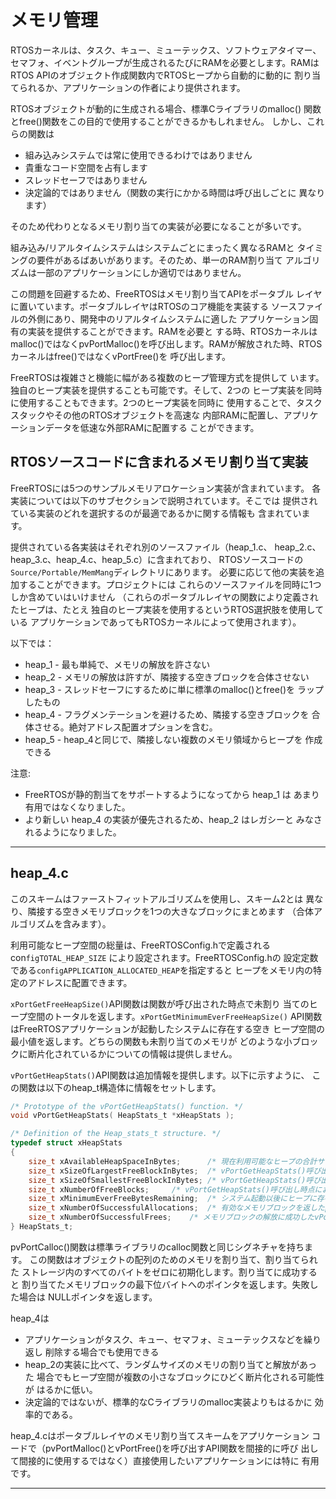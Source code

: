 # メモリ管理

RTOSカーネルは、タスク、キュー、ミューテックス、ソフトウェアタイマー、
セマフォ、イベントグループが生成されるたびにRAMを必要とします。RAMは
RTOS APIのオブジェクト作成関数内でRTOSヒープから自動的に動的に
割り当てられるか、アプリケーションの作者により提供されます。

RTOSオブジェクトが動的に生成される場合、標準Cライブラリのmalloc()
関数とfree()関数をこの目的で使用することができるかもしれません。
しかし、これらの関数は

- 組み込みシステムでは常に使用できるわけではありません
- 貴重なコード空間を占有します
- スレッドセーフではありません
- 決定論的ではありません（関数の実行にかかる時間は呼び出しごとに
  異なります）

そのため代わりとなるメモリ割り当ての実装が必要になることが多いです。

組み込み/リアルタイムシステムはシステムごとにまったく異なるRAMと
タイミングの要件があるばあいがあります。そのため、単一のRAM割り当て
アルゴリズムは一部のアプリケーションにしか適切ではありません。

この問題を回避するため、FreeRTOSはメモリ割り当てAPIをポータブル
レイヤに置いています。ポータブルレイヤはRTOSのコア機能を実装する
ソースファイルの外側にあり、開発中のリアルタイムシステムに適した
アプリケーション固有の実装を提供することができます。RAMを必要と
する時、RTOSカーネルはmalloc()ではなくpvPortMalloc()を呼び出します。RAMが解放された時、RTOSカーネルはfree()ではなくvPortFree()を
呼び出します。

FreeRTOSは複雑さと機能に幅がある複数のヒープ管理方式を提供して
います。独自のヒープ実装を提供することも可能です。そして、2つの
ヒープ実装を同時に使用することもできます。2つのヒープ実装を同時に
使用することで、タスクスタックやその他のRTOSオブジェクトを高速な
内部RAMに配置し、アプリケーションデータを低速な外部RAMに配置する
ことができます。

## RTOSソースコードに含まれるメモリ割り当て実装

FreeRTOSには5つのサンプルメモリアロケーション実装が含まれています。
各実装については以下のサブセクションで説明されています。そこでは
提供されている実装のどれを選択するのが最適であるかに関する情報も
含まれています。

提供されている各実装はそれぞれ別のソースファイル（heap_1.c、
heap_2.c、heap_3.c、heap_4.c、heap_5.c）に含まれており、
RTOSソースコードの`Source/Portable/MemMang`ディレクトリにあります。
必要に応じて他の実装を追加することができます。プロジェクトには
これらのソースファイルを同時に1つしか含めていはいけません
（これらのポータブルレイヤの関数により定義されたヒープは、たとえ
独自のヒープ実装を使用するというRTOS選択肢を使用している
アプリケーションであってもRTOSカーネルによって使用されます）。

 以下では：

- heap_1 - 最も単純で、メモリの解放を許さない
- heap_2 - メモリの解放は許すが、隣接する空きブロックを合体させない
- heap_3 - スレッドセーフにするために単に標準のmalloc()とfree()を
  ラップしたもの
- heap_4 - フラグメンテーションを避けるため、隣接する空きブロックを
  合体させる。絶対アドレス配置オプションを含む。
- heap_5 - heap_4と同じで、隣接しない複数のメモリ領域からヒープを
  作成できる


注意:

- FreeRTOSが静的割当てをサポートするようになってから heap_1 は
  あまり有用ではなくなりました。
- より新しい heap_4 の実装が優先されるため、heap_2 はレガシーと
  みなされるようになりました。

<hr/>

## heap_4.c

このスキームはファーストフィットアルゴリズムを使用し、スキーム2とは
異なり、隣接する空きメモリブロックを1つの大きなブロックにまとめます
（合体アルゴリズムを含みます）。

利用可能なヒープ空間の総量は、FreeRTOSConfig.hで定義されるcon`figTOTAL_HEAP_SIZE` により設定されます。FreeRTOSConfig.hの
設定定数である`configAPPLICATION_ALLOCATED_HEAP`を指定すると
ヒープをメモリ内の特定のアドレスに配置できます。

`xPortGetFreeHeapSize()`API関数は関数が呼び出された時点で未割り
当てのヒープ空間のトータルを返します。`xPortGetMinimumEverFreeHeapSize()`
API関数はFreeRTOSアプリケーションが起動したシステムに存在する空き
ヒープ空間の最小値を返します。どちらの関数も未割り当てのメモリが
どのような小ブロックに断片化されているかについての情報は提供しません。

`vPortGetHeapStats()`API関数は追加情報を提供します。以下に示すように、
この関数は以下のheap_t構造体に情報をセットします。

```c
/* Prototype of the vPortGetHeapStats() function. */
void vPortGetHeapStats( HeapStats_t *xHeapStats );

/* Definition of the Heap_stats_t structure. */
typedef struct xHeapStats
{
	size_t xAvailableHeapSpaceInBytes;      /* 現在利用可能なヒープの合計サイズ。すべての空きブロックの合計であり、割当て可能な最大ブロックでｈない */
	size_t xSizeOfLargestFreeBlockInBytes; 	/* vPortGetHeapStats()呼び出し時点におけるヒープ内のすべての空きブロックのバイト単位の最大サイズ */
	size_t xSizeOfSmallestFreeBlockInBytes; /* vPortGetHeapStats()呼び出し時点におけるヒープ内のすべての空きブロックのバイト単位の最小サイズ */
	size_t xNumberOfFreeBlocks;		/* vPortGetHeapStats()呼び出し時点におけるヒープ内の空きブロック数 */
	size_t xMinimumEverFreeBytesRemaining;	/* システム起動以後にヒープに存在したトータル空きメモリ（すべての空きブロックの合計）の最小値. */
	size_t xNumberOfSuccessfulAllocations;	/* 有効なメモリブロックを返したpvPortMalloc()の呼び出し回数 */
	size_t xNumberOfSuccessfulFrees;	/* メモリブロックの解放に成功したvPortFree()の呼び出し回数 */
} HeapStats_t;
```

pvPortCalloc()関数は標準ライブラリのcalloc関数と同じシグネチャを持ちます。
この関数はオブジェクトの配列のためのメモリを割り当て、割り当てられた
ストレージ内のすべてのバイトをゼロに初期化します。割り当てに成功すると
割り当てたメモリブロックの最下位バイトへのポインタを返します。失敗した場合は
NULLポインタを返します。

heap_4は

- アプリケーションがタスク、キュー、セマフォ、ミューテックスなどを繰り返し
  削除する場合でも使用できる
- heap_2の実装に比べて、ランダムサイズのメモリの割り当てと解放があった
  場合でもヒープ空間が複数の小さなブロックにひどく断片化される可能性が
  はるかに低い。
- 決定論的ではないが、標準的なCライブラリのmalloc実装よりもはるかに
  効率的である。

heap_4.cはポータブルレイヤのメモリ割り当てスキームをアプリケーション
コードで（pvPortMalloc()とvPortFree()を呼び出すAPI関数を間接的に呼び
出して間接的に使用するではなく）直接使用したいアプリケーションには特に
有用です。

<hr/>
